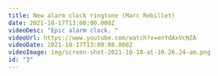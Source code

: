 ```yaml
---
title: New alarm clock ringtone (Marc Rebillet)
date: 2021-10-17T13:00:00.000Z
videoDesc: "Epic alarm clock. "
videoUrl: https://www.youtube.com/watch?v=enYdAxVcNZA
videoDate: 2021-10-17T13:00:00.000Z
videoImage: img/screen-shot-2021-10-18-at-10.26.24-am.png
id: "3"
---
```

